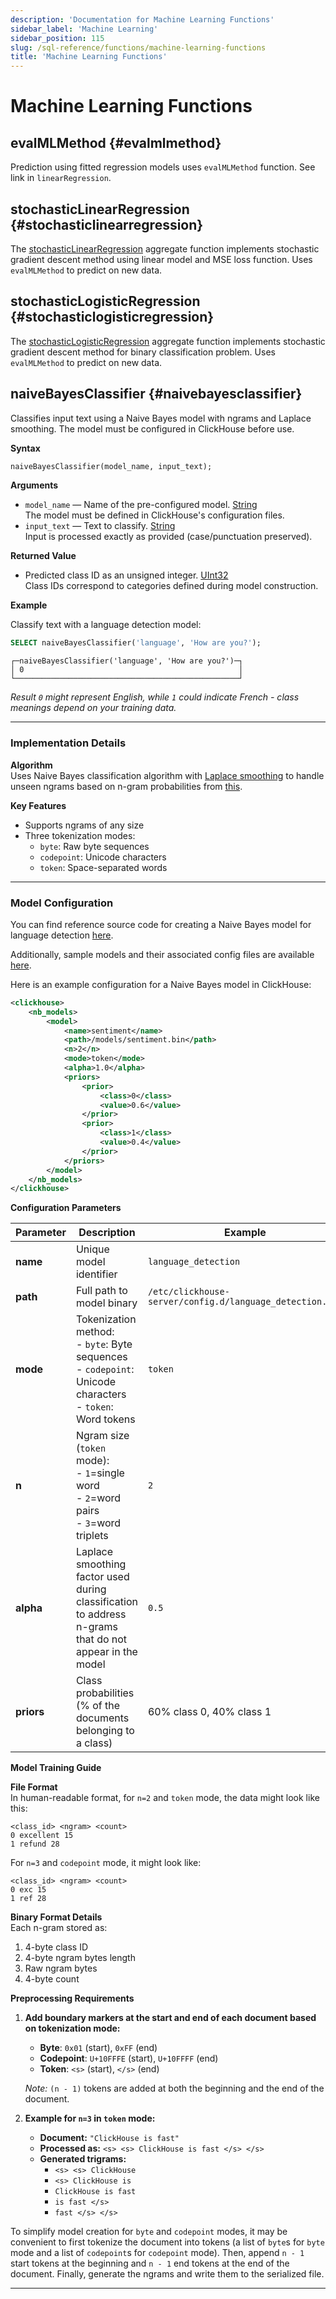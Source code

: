 ```yaml
---
description: 'Documentation for Machine Learning Functions'
sidebar_label: 'Machine Learning'
sidebar_position: 115
slug: /sql-reference/functions/machine-learning-functions
title: 'Machine Learning Functions'
---
```


# Machine Learning Functions

## evalMLMethod {#evalmlmethod}

Prediction using fitted regression models uses `evalMLMethod` function. See link in `linearRegression`.

## stochasticLinearRegression {#stochasticlinearregression}

The [stochasticLinearRegression](/sql-reference/aggregate-functions/reference/stochasticlinearregression) aggregate function implements stochastic gradient descent method using linear model and MSE loss function. Uses `evalMLMethod` to predict on new data.

## stochasticLogisticRegression {#stochasticlogisticregression}

The [stochasticLogisticRegression](/sql-reference/aggregate-functions/reference/stochasticlogisticregression) aggregate function implements stochastic gradient descent method for binary classification problem. Uses `evalMLMethod` to predict on new data.

## naiveBayesClassifier {#naivebayesclassifier}

Classifies input text using a Naive Bayes model with ngrams and Laplace smoothing. The model must be configured in ClickHouse before use.

**Syntax**

```sql
naiveBayesClassifier(model_name, input_text);
```

**Arguments**

- `model_name` — Name of the pre-configured model. [String](../data-types/string.md)  
  The model must be defined in ClickHouse's configuration files.
- `input_text` — Text to classify. [String](../data-types/string.md)  
  Input is processed exactly as provided (case/punctuation preserved).

**Returned Value**
- Predicted class ID as an unsigned integer. [UInt32](../data-types/int-uint.md)  
  Class IDs correspond to categories defined during model construction.

**Example**

Classify text with a language detection model:
```sql
SELECT naiveBayesClassifier('language', 'How are you?');
```
```response
┌─naiveBayesClassifier('language', 'How are you?')─┐
│ 0                                                │
└──────────────────────────────────────────────────┘
```
*Result `0` might represent English, while `1` could indicate French - class meanings depend on your training data.*

---

### Implementation Details

**Algorithm**  
Uses Naive Bayes classification algorithm with [Laplace smoothing](https://en.wikipedia.org/wiki/Additive_smoothing) to handle unseen ngrams based on n-gram probabilities from [this](https://web.stanford.edu/~jurafsky/slp3/4.pdf).

**Key Features**
- Supports ngrams of any size
- Three tokenization modes:
  - `byte`: Raw byte sequences
  - `codepoint`: Unicode characters
  - `token`: Space-separated words

---

### Model Configuration

You can find reference source code for creating a Naive Bayes model for language detection [here](https://github.com/nihalzp/ClickHouse-NaiveBayesClassifier-Models).

Additionally, sample models and their associated config files are available [here](https://github.com/nihalzp/ClickHouse-NaiveBayesClassifier-Models/tree/main/models).

Here is an example configuration for a Naive Bayes model in ClickHouse:

```xml
<clickhouse>
    <nb_models>
        <model>
            <name>sentiment</name>
            <path>/models/sentiment.bin</path>
            <n>2</n>
            <mode>token</mode>
            <alpha>1.0</alpha>
            <priors>
                <prior>
                    <class>0</class>
                    <value>0.6</value>
                </prior>
                <prior>
                    <class>1</class>
                    <value>0.4</value>
                </prior>
            </priors>
        </model>
    </nb_models>
</clickhouse>
```

**Configuration Parameters**

| Parameter  | Description                                                                                                     | Example                                                  | Default            |
| ---------- | --------------------------------------------------------------------------------------------------------------- | -------------------------------------------------------- | ------------------ |
| **name**   | Unique model identifier                                                                                         | `language_detection`                                     | *Required*         |
| **path**   | Full path to model binary                                                                                       | `/etc/clickhouse-server/config.d/language_detection.bin` | *Required*         |
| **mode**   | Tokenization method:<br>- `byte`: Byte sequences<br>- `codepoint`: Unicode characters<br>- `token`: Word tokens | `token`                                                  | *Required*         |
| **n**      | Ngram size (`token` mode):<br>- `1`=single word<br>- `2`=word pairs<br>- `3`=word triplets                     | `2`                                                      | *Required*         |
| **alpha**  | Laplace smoothing factor used during classification to address n-grams that do not appear in the model          | `0.5`                                                    | `1.0`              |
| **priors** | Class probabilities (% of the documents belonging to a class)                                                                             | 60% class 0, 40% class 1                                 | Equal distribution |

**Model Training Guide**

**File Format**  
In human-readable format, for `n=2` and `token` mode, the data might look like this:
```text
<class_id> <ngram> <count>
0 excellent 15
1 refund 28
```

For `n=3` and `codepoint` mode, it might look like:
```text
<class_id> <ngram> <count>
0 exc 15
1 ref 28
```

**Binary Format Details**  
Each n-gram stored as:
1. 4-byte class ID
2. 4-byte ngram bytes length
3. Raw ngram bytes
4. 4-byte count

**Preprocessing Requirements**

1. **Add boundary markers at the start and end of each document based on tokenization mode:**
   - **Byte**: `0x01` (start), `0xFF` (end)
   - **Codepoint**: `U+10FFFE` (start), `U+10FFFF` (end)
   - **Token**: `<s>` (start), `</s>` (end)

   *Note:* `(n - 1)` tokens are added at both the beginning and the end of the document.

2. **Example for `n=3` in `token` mode:**

   - **Document:** `"ClickHouse is fast"`
   - **Processed as:** `<s> <s> ClickHouse is fast </s> </s>`
   - **Generated trigrams:**
     - `<s> <s> ClickHouse`
     - `<s> ClickHouse is`
     - `ClickHouse is fast`
     - `is fast </s>`
     - `fast </s> </s>`


To simplify model creation for `byte` and `codepoint` modes, it may be convenient to first tokenize the document into tokens (a list of `byte`s for `byte` mode and a list of `codepoint`s for `codepoint` mode). Then, append `n - 1` start tokens at the beginning and `n - 1` end tokens at the end of the document. Finally, generate the ngrams and write them to the serialized file.

---
